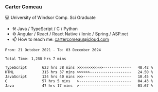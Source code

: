### Carter Comeau

💻 University of Windsor Comp. Sci Graduate

- ⚒️ Java / TypeScript / C / Python
- ⚙️ Angular / React / React Native / Ionic / Spring / ASP.net
- 📫 How to reach me: cartercomeau@icloud.com

<!--START_SECTION:waka-->

```txt
From: 21 October 2021 - To: 03 December 2024

Total Time: 1,288 hrs 7 mins

TypeScript       623 hrs 38 mins >>>>>>>>>>>>-------------   48.42 %
HTML             315 hrs 37 mins >>>>>>-------------------   24.50 %
JavaScript       134 hrs 40 mins >>>----------------------   10.45 %
C                57 hrs 5 mins   >------------------------   04.43 %
Java             47 hrs 17 mins  >------------------------   03.67 %
```

<!--END_SECTION:waka-->
